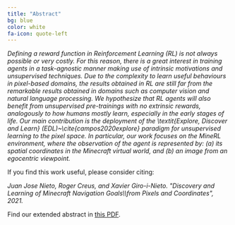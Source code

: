 ```yaml
---
title: "Abstract"
bg: blue
color: white
fa-icon: quote-left
---
```


*Defining a reward function in Reinforcement Learning (RL) is not always possible or very costly. For this reason, there is a great interest in training agents in a task-agnostic manner making use of intrinsic motivations and unsupervised techniques. Due to the complexity to learn useful behaviours in pixel-based domains, the results obtained in RL are still far from the remarkable results obtained in domains such as computer vision and natural language processing. We hypothesize that RL agents will also benefit from unsupervised pre-trainings with no extrinsic rewards, analogously to how humans mostly learn, especially in the early stages of life. Our main contribution is the deployment of the \textit{Explore, Discover and Learn} (EDL)~\cite{campos2020explore} paradigm for unsupervised learning to the pixel space. In particular, our work focuses on the MineRL environment, where the observation of the agent is represented by: (a) its spatial coordinates in the Minecraft virtual world, and (b) an image from an egocentric viewpoint.*

If you find this work useful, please consider citing:

<i>
Juan Jose Nieto, Roger Creus, and Xavier Giro-i-Nieto. "Discovery and Learning of Minecraft Navigation Goals\\from Pixels and Coordinates", 2021.
</i>

Find our extended abstract in [this PDF](./PixelCoordEDL-Nieto-2021.pdf).


